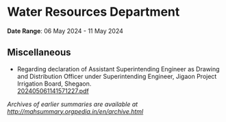 # Water Resources Department

**Date Range**: 06 May 2024 - 11 May 2024


## Miscellaneous
- Regarding declaration of Assistant Superintending Engineer as Drawing and Distribution Officer under Superintending Engineer, Jigaon Project Irrigation Board, Shegaon.\
  [202405061141571227.pdf](https://gr.maharashtra.gov.in/Site/Upload/Government%20Resolutions/English/202405061141571227.pdf)


*Archives of earlier summaries are available at http://mahsummary.orgpedia.in/en/archive.html*